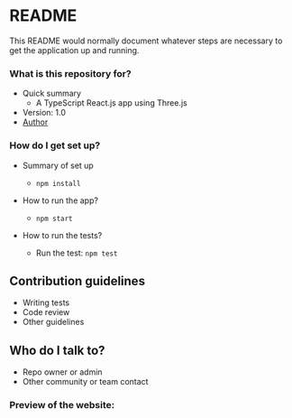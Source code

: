 # README

This README would normally document whatever steps are necessary to get the application up and running.

### What is this repository for?

- Quick summary
  - A TypeScript React.js app using Three.js
- Version: 1.0
- [Author](https://www.linkedin.com/in/felipenavaslederhos)

### How do I get set up?

- Summary of set up

  - `npm install`

- How to run the app?

  - `npm start`

- How to run the tests?
  - Run the test: `npm test`

## Contribution guidelines

- Writing tests
- Code review
- Other guidelines

## Who do I talk to?

- Repo owner or admin
- Other community or team contact

### Preview of the website:
